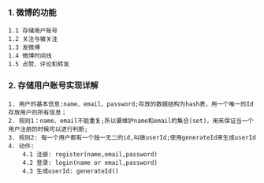 ### 1. 微博的功能

    1.1 存储用户账号
    1.2 关注与被关注
    1.3 发微博
    1.4 微博时间线
    1.5 点赞、评论和转发

### 2. 存储用户账号实现详解
    
    1. 用户的基本信息:name、email、password;存放的数据结构为hash表，用一个唯一的Id存放用户的所有信息；
    2. 规则1：name、email不能重复;所以要维护name和email的集合(set)，用来保证当一个用户注册的时候可以进行判断;
    3. 规则2: 每一个用户都有一个独一无二的id,叫做userId;使用generateId来生成userId
    4. 动作:
	    4.1 注册: register(name,email,password)
	    4.2 登录: login(name or email,password)
	    4.3 生成userId: generateId()
